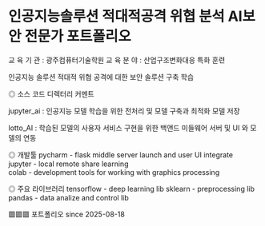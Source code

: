 # 인공지능솔루션 적대적공격 위협 분석 AI보안 전문가 포트폴리오
교 육 기 관 : 광주컴퓨터기술학원
교 육 분 야 : 산업구조변화대응 특화 훈련

인공지능 솔루션 적대적 위협 공격에 대한 보안 솔루션 구축 학습  

◎ 소스 코드 디렉터리 커멘트
  
jupyter_ai : 인공지능 모델 학습을 위한 전처리 및 모델 구축과 최적화 모델 저장 
  
lotto_AI : 학습된 모델의 사용자 서비스 구현을 위한 백앤드 미들웨어 서버 및 UI 와 모델의 연동 

◎ 개발툴 
pycharm - flask middle server launch and user UI integrate  
jupyter - local remote share learning  
colab - development tools for working with graphics processing 

◎ 주요 라이브러리 
tensorflow - deep learning lib 
sklearn - preprocessing lib 
pandas - data analize and control lib 
  
▩▩▩ 포트폴리오 since 2025-08-18 
